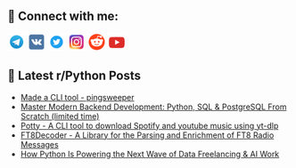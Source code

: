 ## 🔎 Connect with me:
[<img src="https://github.com/bullbesh/bullbesh/blob/main/images/Telegram.png" width="32" height="32" />](https://t.me/bullbesh)
[<img src="https://github.com/bullbesh/bullbesh/blob/main/images/VK.png" width="32" height="32" />](https://vk.com/bullbesh)
[<img src="https://github.com/bullbesh/bullbesh/blob/main/images/Twitter.png" width="32" height="32" />](https://twitter.com/bullbesh1)
[<img src="https://github.com/bullbesh/bullbesh/blob/main/images/Instagram.png" width="32" height="32" />](https://www.instagram.com/bullbesh)
[<img src="https://github.com/bullbesh/bullbesh/blob/main/images/Reddit.png" width="32" height="32" />](https://www.reddit.com/user/bullbesh)
[<img src="https://github.com/bullbesh/bullbesh/blob/main/images/YouTube.png" width="32" height="32" />](https://www.youtube.com/channel/UCtfjRs6uzgq5mfm8S06WTcg)

## 📕 Latest r/Python Posts
<!-- BLOG-POST-LIST:START -->
- [Made a CLI tool - pingsweeper](https://www.reddit.com/r/Python/comments/1mpdlvv/made_a_cli_tool_pingsweeper/)
- [Master Modern Backend Development: Python, SQL &amp; PostgreSQL From Scratch &lpar;limited time&rpar;](https://www.reddit.com/r/Python/comments/1mpb4ri/master_modern_backend_development_python_sql/)
- [Potty - A CLI tool to download Spotify and youtube music using yt-dlp](https://www.reddit.com/r/Python/comments/1mp7nd1/potty_a_cli_tool_to_download_spotify_and_youtube/)
- [FT8Decoder - A Library for the Parsing and Enrichment of FT8 Radio Messages](https://www.reddit.com/r/Python/comments/1mp4w8k/ft8decoder_a_library_for_the_parsing_and/)
- [How Python Is Powering the Next Wave of Data Freelancing &amp; AI Work](https://www.reddit.com/r/Python/comments/1movwtt/how_python_is_powering_the_next_wave_of_data/)
<!-- BLOG-POST-LIST:END -->
